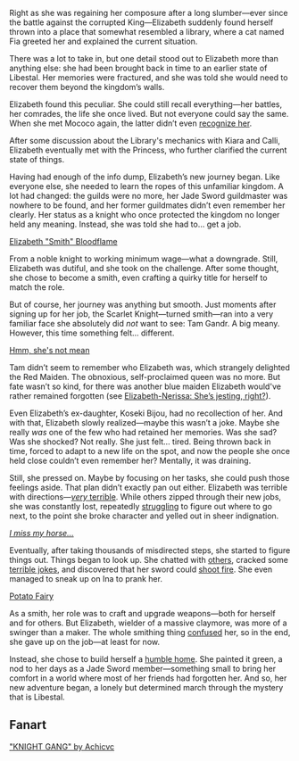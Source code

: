 <!-- title: Elizabeth Rose Bloodflame -->
<!-- status: Alive -->

Right as she was regaining her composure after a long slumber—ever since the battle against the corrupted King—Elizabeth suddenly found herself thrown into a place that somewhat resembled a library, where a cat named Fia greeted her and explained the current situation.

There was a lot to take in, but one detail stood out to Elizabeth more than anything else: she had been brought back in time to an earlier state of Libestal. Her memories were fractured, and she was told she would need to recover them beyond the kingdom’s walls.

Elizabeth found this peculiar. She could still recall everything—her battles, her comrades, the life she once lived. But not everyone could say the same. When she met Mococo again, the latter didn’t even [recognize her](https://www.youtube.com/live/2toZfafpyW8?si=7Td3cbu0PPDJkx27&t=606).

After some discussion about the Library's mechanics with Kiara and Calli, Elizabeth eventually met with the Princess, who further clarified the current state of things.

Having had enough of the info dump, Elizabeth’s new journey began. Like everyone else, she needed to learn the ropes of this unfamiliar kingdom. A lot had changed: the guilds were no more, her Jade Sword guildmaster was nowhere to be found, and her former guildmates didn’t even remember her clearly. Her status as a knight who once protected the kingdom no longer held any meaning. Instead, she was told she had to… get a job.

[Elizabeth "Smith" Bloodflame](#embed:https://www.youtube.com/live/2toZfafpyW8?si=NAyI0H-VdaVYmt1i&t=1901)

From a noble knight to working minimum wage—what a downgrade. Still, Elizabeth was dutiful, and she took on the challenge. After some thought, she chose to become a smith, even crafting a quirky title for herself to match the role.

But of course, her journey was anything but smooth. Just moments after signing up for her job, the Scarlet Knight—turned smith—ran into a very familiar face she absolutely did _not_ want to see: Tam Gandr. A big meany. However, this time something felt… different.

[Hmm, she's not mean](#embed:https://www.youtube.com/live/2toZfafpyW8?si=cub9RWxGvm1oH9sK&t=2105)

Tam didn’t seem to remember who Elizabeth was, which strangely delighted the Red Maiden. The obnoxious, self-proclaimed queen was no more. But fate wasn’t so kind, for there was another blue maiden Elizabeth would've rather remained forgotten (see [Elizabeth-Nerissa: She’s jesting, right?](#edge:liz-nerissa)).

Even Elizabeth’s ex-daughter, Koseki Bijou, had no recollection of her. And with that, Elizabeth slowly realized—maybe this wasn’t a joke. Maybe she really _was_ one of the few who had retained her memories. Was she sad? Was she shocked? Not really. She just felt… tired. Being thrown back in time, forced to adapt to a new life on the spot, and now the people she once held close couldn’t even remember her? Mentally, it was draining.

Still, she pressed on. Maybe by focusing on her tasks, she could push those feelings aside. That plan didn’t exactly pan out either. Elizabeth was terrible with directions—[_very_ terrible](https://www.youtube.com/live/2toZfafpyW8?si=y_o1ps5Fsgg5Gp0T&t=2561). While others zipped through their new jobs, she was constantly lost, repeatedly [struggling](https://www.youtube.com/live/2toZfafpyW8?si=k7qXNc2nNN22aSHQ&t=3331) to figure out where to go next, to the point she broke character and yelled out in sheer indignation.

[_I miss my horse..._](#embed:https://www.youtube.com/live/2toZfafpyW8?si=PnLljHdIk11Y8jBm&t=3454)

Eventually, after taking thousands of misdirected steps, she started to figure things out. Things began to look up. She chatted with [others](https://www.youtube.com/live/2toZfafpyW8?si=ECQ3WNgCsEOouRSU&t=4018), cracked some [terrible jokes](https://www.youtube.com/live/2toZfafpyW8?si=HRKqbzfBMQze3nLm&t=4666), and discovered that her sword could [shoot fire](https://www.youtube.com/live/2toZfafpyW8?si=rj1mAKCPPbUAYG2p&t=4782). She even managed to sneak up on Ina to prank her.

[Potato Fairy](#embed:https://www.youtube.com/live/2toZfafpyW8?si=R8Vy2HffirjAtLMt&t=6674)

As a smith, her role was to craft and upgrade weapons—both for herself and for others. But Elizabeth, wielder of a massive claymore, was more of a swinger than a maker. The whole smithing thing [confused](https://www.youtube.com/live/2toZfafpyW8?si=sigydwBMx8Bvvkd-&t=7247) her, so in the end, she gave up on the job—at least for now.

Instead, she chose to build herself a [humble home](https://www.youtube.com/live/2toZfafpyW8?si=HlRR5c81lqUhhU2P&t=10915). She painted it green, a nod to her days as a Jade Sword member—something small to bring her comfort in a world where most of her friends had forgotten her. And so, her new adventure began, a lonely but determined march through the mystery that is Libestal.

## Fanart

["KNIGHT GANG" by Achicvc](https://x.com/Another_achicvc/status/1922911239631516123)